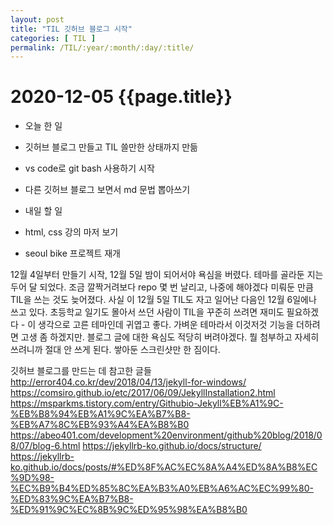 ```yaml
---
layout: post
title: "TIL 깃허브 블로그 시작"
categories: [ TIL ]
permalink: /TIL/:year/:month/:day/:title/
---
```


# 2020-12-05 {{page.title}}

- 오늘 한 일
 - 깃허브 블로그 만들고 TIL 쓸만한 상태까지 만듦
 - vs code로 git bash 사용하기 시작
 - 다른 깃허브 블로그 보면서 md 문법 뽑아쓰기

- 내일 할 일
 - html, css 강의 마저 보기
 - seoul bike 프로젝트 재개

12월 4일부터 만들기 시작, 12월 5일 밤이 되어서야 욕심을 버렸다. 테마를 골라둔 지는 두어 달 되었다. 조금 깔짝거려보다 repo 몇 번 날리고, 나중에 해야겠다 미뤄둔 만큼 TIL을 쓰는 것도 늦어졌다. 사실 이 12월 5일 TIL도 자고 일어난 다음인 12월 6일에나 쓰고 있다.
초등학교 일기도 몰아서 쓰던 사람이 TIL을 꾸준히 쓰려면 재미도 필요하겠다 - 이 생각으로 고른 테마인데 귀엽고 좋다. 가벼운 테마라서 이것저것 기능을 더하려면 고생 좀 하겠지만.
블로그 글에 대한 욕심도 적당히 버려야겠다. 뭘 첨부하고 자세히 쓰려니까 절대 안 쓰게 된다. 쌓아둔 스크린샷만 한 짐이다.

깃허브 블로그를 만드는 데 참고한 글들
http://error404.co.kr/dev/2018/04/13/jekyll-for-windows/
https://comsiro.github.io/etc/2017/06/09/JekyllInstallation2.html
https://msparkms.tistory.com/entry/Githubio-Jekyll%EB%A1%9C-%EB%B8%94%EB%A1%9C%EA%B7%B8-%EB%A7%8C%EB%93%A4%EA%B8%B0
https://abeo401.com/development%20environment/github%20blog/2018/08/07/blog-6.html
https://jekyllrb-ko.github.io/docs/structure/
https://jekyllrb-ko.github.io/docs/posts/#%ED%8F%AC%EC%8A%A4%ED%8A%B8%EC%9D%98-%EC%B9%B4%ED%85%8C%EA%B3%A0%EB%A6%AC%EC%99%80-%ED%83%9C%EA%B7%B8-%ED%91%9C%EC%8B%9C%ED%95%98%EA%B8%B0